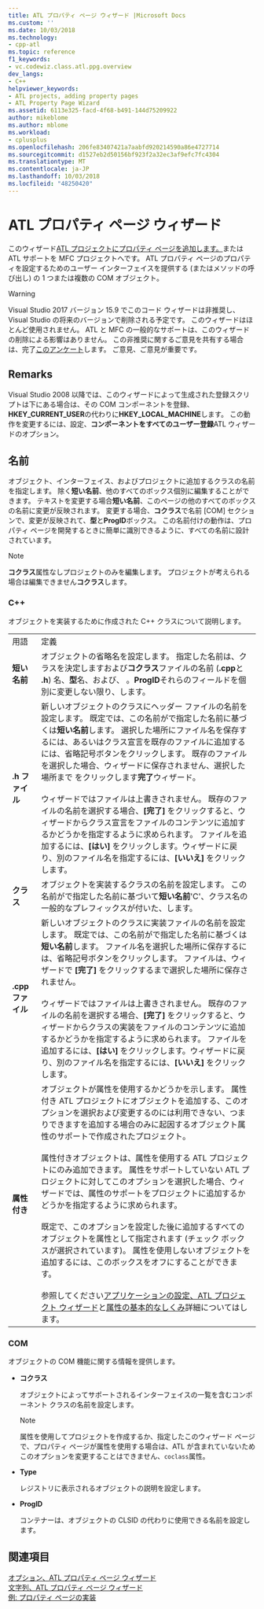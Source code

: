 ```yaml
---
title: ATL プロパティ ページ ウィザード |Microsoft Docs
ms.custom: ''
ms.date: 10/03/2018
ms.technology:
- cpp-atl
ms.topic: reference
f1_keywords:
- vc.codewiz.class.atl.ppg.overview
dev_langs:
- C++
helpviewer_keywords:
- ATL projects, adding property pages
- ATL Property Page Wizard
ms.assetid: 6113e325-facd-4f68-b491-144d75209922
author: mikeblome
ms.author: mblome
ms.workload:
- cplusplus
ms.openlocfilehash: 206fe83407421a7aabfd920214590a86e4727714
ms.sourcegitcommit: d1527eb2d50156bf923f2a32ec3af9efc7fc4304
ms.translationtype: MT
ms.contentlocale: ja-JP
ms.lasthandoff: 10/03/2018
ms.locfileid: "48250420"
---
```

# <a name="atl-property-page-wizard"></a>ATL プロパティ ページ ウィザード

このウィザード[ATL プロジェクトにプロパティ ページを追加します。](../../atl/reference/adding-an-atl-property-page.md)または ATL サポートを MFC プロジェクトへです。 ATL プロパティ ページのプロパティを設定するためのユーザー インターフェイスを提供する (またはメソッドの呼び出し) の 1 つまたは複数の COM オブジェクト。

> [!WARNING]
> Visual Studio 2017 バージョン 15.9 でこのコード ウィザードは非推奨し、Visual Studio の将来のバージョンで削除される予定です。 このウィザードはほとんど使用されません。 ATL と MFC の一般的なサポートは、このウィザードの削除による影響はありません。 この非推奨に関するご意見を共有する場合は、完了[このアンケート](https://www.surveymonkey.com/r/QDWKKCN)します。 ご意見、ご意見が重要です。

## <a name="remarks"></a>Remarks

Visual Studio 2008 以降では、このウィザードによって生成された登録スクリプトは下にある場合は、その COM コンポーネントを登録、 **HKEY_CURRENT_USER**の代わりに**HKEY_LOCAL_MACHINE**します。 この動作を変更するには、設定、**コンポーネントをすべてのユーザー登録**ATL ウィザードのオプション。

## <a name="names"></a>名前

オブジェクト、インターフェイス、およびプロジェクトに追加するクラスの名前を指定します。 除く**短い名前**、他のすべてのボックス個別に編集することができます。 テキストを変更する場合**短い名前**、このページの他のすべてのボックスの名前に変更が反映されます。 変更する場合、**コクラス**で名前 [COM] セクションで、変更が反映されて、**型**と**ProgID**ボックス。 この名前付けの動作は、プロパティ ページを開発するときに簡単に識別できるように、すべての名前に設計されています。

> [!NOTE]
>  **コクラス**属性なしプロジェクトのみを編集します。 プロジェクトが考えられる場合は編集できません**コクラス**します。

### <a name="c"></a>C++

オブジェクトを実装するために作成された C++ クラスについて説明します。

|||
|-|-|
|用語|定義|
|**短い名前**|オブジェクトの省略名を設定します。 指定した名前は、クラスを決定しますおよび**コクラス**ファイルの名前 (**.cpp**と **.h**) 名、**型**名、および、 。**ProgID**それらのフィールドを個別に変更しない限り、します。|
|**.h ファイル**|新しいオブジェクトのクラスにヘッダー ファイルの名前を設定します。 既定では、この名前がで指定した名前に基づくは**短い名前**します。 選択した場所にファイル名を保存するには、あるいはクラス宣言を既存のファイルに追加するには、省略記号ボタンをクリックします。 既存のファイルを選択した場合、ウィザードに保存されません、選択した場所まで をクリックします**完了**ウィザード。<br /><br /> ウィザードではファイルは上書きされません。 既存のファイルの名前を選択する場合、**[完了]** をクリックすると、ウィザードからクラス宣言をファイルのコンテンツに追加するかどうかを指定するように求められます。 ファイルを追加するには、**[はい]** をクリックします。ウィザードに戻り、別のファイル名を指定するには、**[いいえ]** をクリックします。|
|**クラス**|オブジェクトを実装するクラスの名前を設定します。 この名前がで指定した名前に基づいて**短い名前**'C'、クラス名の一般的なプレフィックスが付いた、します。|
|**.cpp ファイル**|新しいオブジェクトのクラスに実装ファイルの名前を設定します。 既定では、この名前がで指定した名前に基づくは**短い名前**します。 ファイル名を選択した場所に保存するには、省略記号ボタンをクリックします。 ファイルは、ウィザードで **[完了]** をクリックするまで選択した場所に保存されません。<br /><br /> ウィザードではファイルは上書きされません。 既存のファイルの名前を選択する場合、**[完了]** をクリックすると、ウィザードからクラスの実装をファイルのコンテンツに追加するかどうかを指定するように求められます。 ファイルを追加するには、**[はい]** をクリックします。ウィザードに戻り、別のファイル名を指定するには、**[いいえ]** をクリックします。|
|**属性付き**|オブジェクトが属性を使用するかどうかを示します。 属性付き ATL プロジェクトにオブジェクトを追加する、このオプションを選択および変更するのには利用できない、つまりできますを追加する場合のみに起因するオブジェクト属性のサポートで作成されたプロジェクト。<br /><br /> 属性付きオブジェクトは、属性を使用する ATL プロジェクトにのみ追加できます。 属性をサポートしていない ATL プロジェクトに対してこのオプションを選択した場合、ウィザードでは、属性のサポートをプロジェクトに追加するかどうかを指定するように求められます。<br /><br /> 既定で、このオプションを設定した後に追加するすべてのオブジェクトを属性として指定されます (チェック ボックスが選択されています)。 属性を使用しないオブジェクトを追加するには、このボックスをオフにすることができます。<br /><br /> 参照してください[アプリケーションの設定、ATL プロジェクト ウィザード](../../atl/reference/application-settings-atl-project-wizard.md)と[属性の基本的なしくみ](../../windows/basic-mechanics-of-attributes.md)詳細についてはします。|

### <a name="com"></a>COM

オブジェクトの COM 機能に関する情報を提供します。

- **コクラス**

   オブジェクトによってサポートされるインターフェイスの一覧を含むコンポーネント クラスの名前を設定します。

   > [!NOTE]
   > 属性を使用してプロジェクトを作成するか、指定したこのウィザード ページで、プロパティ ページが属性を使用する場合は、ATL が含まれていないためこのオプションを変更することはできません、`coclass`属性。

- **Type**

   レジストリに表示されるオブジェクトの説明を設定します。

- **ProgID**

   コンテナーは、オブジェクトの CLSID の代わりに使用できる名前を設定します。

## <a name="see-also"></a>関連項目

[オプション、ATL プロパティ ページ ウィザード](../../atl/reference/options-atl-property-page-wizard.md)<br/>
[文字列、ATL プロパティ ページ ウィザード](../../atl/reference/strings-atl-property-page-wizard.md)<br/>
[例: プロパティ ページの実装](../../atl/example-implementing-a-property-page.md)

